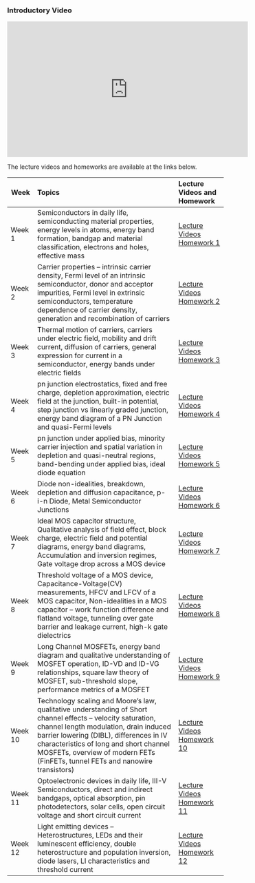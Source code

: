 

### Introductory Video

<iframe width="560" height="315" src="https://www.youtube.com/embed/WiIdfUWjXog" title="YouTube video player" frameborder="0" allow="accelerometer; autoplay; clipboard-write; encrypted-media; gyroscope; picture-in-picture" allowfullscreen></iframe>


The lecture videos and homeworks are available at the links below.

| Week  | Topics | Lecture Videos and Homework |
| --- | :-- | :-- | 
| Week 1 | Semiconductors in daily life, semiconducting material properties, energy levels in atoms, energy band formation, bandgap and material classification, electrons and holes, effective mass  | [Lecture Videos](Week1.md)  [Homework 1](Assignments/HW1_Solutions_July2021.pdf) |
| Week 2 | Carrier properties – intrinsic carrier density, Fermi level of an intrinsic semiconductor, donor and acceptor impurities, Fermi level in extrinsic semiconductors, temperature dependence of carrier density, generation and recombination of carriers | [Lecture Videos](Week2.md)   [Homework 2](Assignments/HW2_Solutions_July2021.pdf) |
| Week 3 | Thermal motion of carriers, carriers under electric field, mobility and drift current, diffusion of carriers, general expression for current in a semiconductor, energy bands under electric fields | [Lecture Videos](Week3.md)   [Homework 3](Assignments/HW3_Solutions_July2021.pdf) |
| Week 4 | pn junction electrostatics, fixed and free charge, depletion approximation, electric field at the junction, built-in potential, step junction vs linearly graded junction, energy band diagram of a PN Junction and quasi-Fermi levels | [Lecture Videos](Week4.md)   [Homework 4](Assignments/HW4_Solutions_July2021.pdf) |
| Week 5 | pn junction under applied bias, minority carrier injection and spatial variation in depletion and quasi-neutral regions, band-bending under applied bias, ideal diode equation | [Lecture Videos](Week5.md)   [Homework 5](Assignments/HW5_Solutions_July2021.pdf) |
| Week 6 | Diode non-idealities, breakdown, depletion and diffusion capacitance, p-i-n Diode, Metal Semiconductor Junctions | [Lecture Videos](Week6.md)   [Homework 6](Assignments/HW6_Solutions_July2021.pdf) |
| Week 7 | Ideal MOS capacitor structure, Qualitative analysis of field effect, block charge, electric field and potential diagrams, energy band diagrams, Accumulation and inversion regimes, Gate voltage drop across a MOS device | [Lecture Videos](Week7.md)   [Homework 7](Assignments/HW7_Solutions_July2021.pdf) |
| Week 8 | Threshold voltage of a MOS device, Capacitance-Voltage(CV) measurements, HFCV and LFCV of a MOS capacitor, Non-idealities in a MOS capacitor – work function difference and flatland voltage, tunneling over gate barrier and leakage current, high-k gate dielectrics | [Lecture Videos](Week8.md)   [Homework 8](Assignments/HW8_Solutions_July2021.pdf) |
| Week 9 | Long Channel MOSFETs, energy band diagram and qualitative understanding of MOSFET operation, ID-VD and ID-VG relationships, square law theory of MOSFET, sub-threshold slope, performance metrics of a MOSFET | [Lecture Videos](Week9.md)   [Homework 9](Assignments/HW9_Solutions_July2021.pdf) |
| Week 10 | Technology scaling and Moore’s law, qualitative understanding of Short channel effects – velocity saturation, channel length modulation, drain induced barrier lowering (DIBL), differences in IV characteristics of long and short channel MOSFETs, overview of modern FETs (FinFETs, tunnel FETs and nanowire transistors) | [Lecture Videos](Week10.md)   [Homework 10](Assignments/HW10_Solutions_July2021.pdf) |
| Week 11 | Optoelectronic devices in daily life, III-V Semiconductors, direct and indirect bandgaps, optical absorption, pin photodetectors, solar cells, open circuit voltage and short circuit current | [Lecture Videos](Week11.md)   [Homework 11](Assignments/HW11_Solutions_July2021.pdf) |
| Week 12 | Light emitting devices – Heterostructures, LEDs and their luminescent efficiency, double heterostructure and population inversion, diode lasers, LI characteristics and threshold current | [Lecture Videos](Week12.md)   [Homework 12](Assignments/HW12_Solutions_July2021.pdf) |

